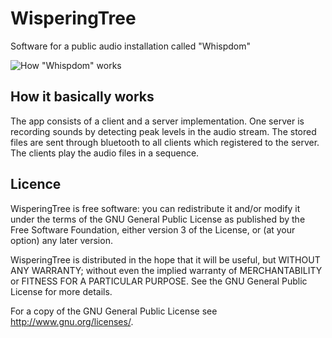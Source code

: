 # WisperingTree
Software for a public audio installation called "Whispdom"

![How "Whispdom" works](https://dl.dropboxusercontent.com/u/8343806/whispdom-sketch2-367px.jpg?dl=1)

## How it basically works
The app consists of a client and a server implementation. One server is recording sounds by detecting peak levels in the audio stream. 
The stored files are sent through bluetooth to all clients which registered to the server.
The clients play the audio files in a sequence.

## Licence

WisperingTree is free software: you can redistribute it and/or modify
it under the terms of the GNU General Public License as published by
the Free Software Foundation, either version 3 of the License, or
        (at your option) any later version.

WisperingTree is distributed in the hope that it will be useful,
but WITHOUT ANY WARRANTY; without even the implied warranty of
MERCHANTABILITY or FITNESS FOR A PARTICULAR PURPOSE.  See the
GNU General Public License for more details.

For a copy of the GNU General Public License see <http://www.gnu.org/licenses/>.
